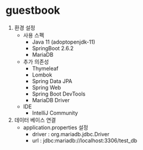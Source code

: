 # guestbook

1. 환경 설정
    - 사용 스펙
        - Java 11 (adoptopenjdk-11)
        - SpringBoot 2.6.2
        - MariaDB
    - 추가 의존성
        - Thymeleaf
        - Lombok
        - Spring Data JPA
        - Spring Web
        - Spring Boot DevTools
        - MariaDB Driver
    - IDE
        - IntelliJ Community
2. 데이터 베이스 연결
    - application.properties 설정
        - driver : org.mariadb.jdbc.Driver
        - url : jdbc:mariadb://localhost:3306/test_db
